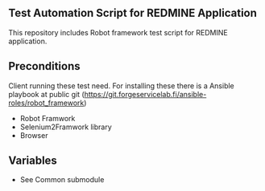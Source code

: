
Test Automation Script for REDMINE Application
-----------------------------------------------

This repository includes Robot framework test script for REDMINE application.

Preconditions
-------------

Client running these test need. For installing these there is a Ansible playbook at public git (https://git.forgeservicelab.fi/ansible-roles/robot_framework)

+ Robot Framwork
+ Selenium2Framwork library
+ Browser

Variables
---------

+ See Common submodule 
